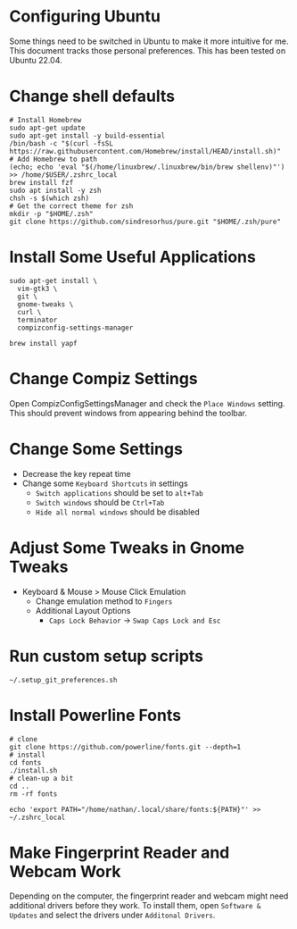 # Configuring Ubuntu

Some things need to be switched in Ubuntu to make it more intuitive for me.
This document tracks those personal preferences. This has been tested on Ubuntu 22.04.

# Change shell defaults
```
# Install Homebrew
sudo apt-get update
sudo apt-get install -y build-essential
/bin/bash -c "$(curl -fsSL https://raw.githubusercontent.com/Homebrew/install/HEAD/install.sh)"
# Add Homebrew to path
(echo; echo 'eval "$(/home/linuxbrew/.linuxbrew/bin/brew shellenv)"') >> /home/$USER/.zshrc_local
brew install fzf
sudo apt install -y zsh
chsh -s $(which zsh)
# Get the correct theme for zsh
mkdir -p "$HOME/.zsh"
git clone https://github.com/sindresorhus/pure.git "$HOME/.zsh/pure"
```

# Install Some Useful Applications

```
sudo apt-get install \
  vim-gtk3 \
  git \
  gnome-tweaks \
  curl \
  terminator
  compizconfig-settings-manager

brew install yapf
```

# Change Compiz Settings
Open CompizConfigSettingsManager and check the `Place Windows` setting.
This should prevent windows from appearing behind the toolbar.

# Change Some Settings
* Decrease the key repeat time
* Change some `Keyboard Shortcuts` in settings
  * `Switch applications` should be set to `alt+Tab`
  * `Switch windows` should be `Ctrl+Tab`
  * `Hide all normal windows` should be disabled

# Adjust Some Tweaks in Gnome Tweaks
* Keyboard & Mouse > Mouse Click Emulation
  * Change emulation method to `Fingers`
  * Additional Layout Options
    * `Caps Lock Behavior` -> `Swap Caps Lock and Esc`

# Run custom setup scripts
```
~/.setup_git_preferences.sh
```

# Install Powerline Fonts
```
# clone
git clone https://github.com/powerline/fonts.git --depth=1
# install
cd fonts
./install.sh
# clean-up a bit
cd ..
rm -rf fonts

echo 'export PATH="/home/nathan/.local/share/fonts:${PATH}"' >> ~/.zshrc_local
```

# Make Fingerprint Reader and Webcam Work
Depending on the computer, the fingerprint reader and webcam might need additional drivers before they work.
To install them, open `Software & Updates` and select the drivers under `Additonal Drivers`.
